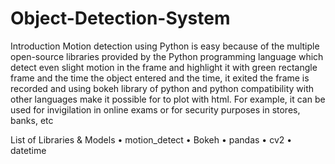 # Object-Detection-System


Introduction
Motion detection using Python is easy because of the multiple open-source libraries provided by the Python programming language which detect even slight motion in the frame and highlight it with green rectangle frame and the time the object entered and the time, it exited the frame is recorded and using bokeh library of python and python compatibility with other languages make it possible for to plot with html. For example, it can be used for invigilation in online exams or for security purposes in stores, banks, etc


List of Libraries & Models
• motion_detect
• Bokeh
• pandas
• cv2
• datetime
